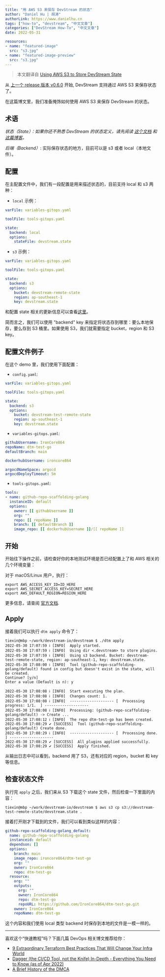 ```yaml
---
title: "用 AWS S3 来保存 DevStream 的状态"
author: "Daniel Hu | 胡涛"
authorLink: https://www.danielhu.cn
tags: ["how-to", "devstream", "中文文章"]
categories: ["DevStream How-To", "中文文章"]
date: 2022-05-31

resources:
- name: "featured-image"
  src: "s3.jpg"
- name: "featured-image-preview"
  src: "s3.jpg"
---
```


> 本文翻译自 [Using AWS S3 to Store DevStream State](../s3-remote-state/)

从 [上一个 release 版本 v0.6.0](../v060-release/) 开始, DevStream 支持通过 AWS S3 来保存状态了。

在这篇博文里，我们准备掩饰如何使用 AWS S3 来保存 DevStream 的状态。

## 术语

_状态（State）：如果你还不熟悉 DevStream 的状态定义，请先阅读 [这个文档](https://docs.devstream.io/en/latest/core-concepts/core-concepts/) 和 [这篇博客](../creating-a-dtm-plugin-for-anything/)。_

_后端（Backend）_: 实际保存状态的地方，目前可以是 s3 或者 local（本地文件）。

## 配置

在主配置文件中，我们有一段配置是用来描述状态的，目前支持 local 和 s3 两种：

- `local` 示例：

```yaml
varFile: variables-gitops.yaml

toolFile: tools-gitops.yaml

state:
  backend: local
  options:
    stateFile: devstream.state
```

- `s3` 示例：

```yaml
varFile: variables-gitops.yaml

toolFile: tools-gitops.yaml

state:
  backend: s3
  options:
    bucket: devstream-remote-state
    region: ap-southeast-1
    key: devstream.state
```

和配置 state 相关的更新信息可以查看[这里](https://docs.devstream.io/en/latest/core-concepts/stateconfig/)。

简而言之，我们可以使用 "backend" key 来指定将状态存到哪里：要么本地保存，要么存到 S3 桶里。如果使用 S3，我们就需要指定 bucket，region 和 S3 key。

## 配置文件例子

在这个 demo 里，我们使用下面配置：

- `config.yaml`:

```yaml
varFile: variables-gitops.yaml

toolFile: tools-gitops.yaml

state:
  backend: s3
  options:
    bucket: devstream-test-remote-state
    region: ap-southeast-1
    key: devstream.state
```

- `variables-gitops.yaml`:

```yaml
githubUsername: IronCore864
repoName: dtm-test-go
defaultBranch: main

dockerhubUsername: ironcore864

argocdNameSpace: argocd
argocdDeployTimeout: 5m
```

- `tools-gitops.yaml`:

```yaml
tools:
- name: github-repo-scaffolding-golang
  instanceID: default
  options:
    owner: [[ githubUsername ]]
    org: ""
    repo: [[ repoName ]]
    branch: [[ defaultBranch ]]
    image_repo: [[ dockerhubUsername ]]/[[ repoName ]]
```

## 开始

开始往下操作之前，请检查好你的本地测试环境是否已经配置上了和 AWS 相关的几个环境变量：

对于 macOS/Linux 用户，执行：

```shell
export AWS_ACCESS_KEY_ID=ID_HERE
export AWS_SECRET_ACCESS_KEY=SECRET_HERE
export AWS_DEFAULT_REGION=REGION_HERE
```

更多信息，请查阅 [官方文档](https://docs.aws.amazon.com/cli/latest/userguide/cli-chap-configure.html).

## Apply

接着我们可以执行 `dtm apply` 命令了：

```shell
tiexin@mbp ~/work/devstream-io/devstream $ ./dtm apply
2022-05-30 17:07:59 ℹ [INFO]  Apply started.
2022-05-30 17:07:59 ℹ [INFO]  Using dir <.devstream> to store plugins.
2022-05-30 17:07:59 ℹ [INFO]  Using s3 backend. Bucket: devstream-test-remote-state, region: ap-southeast-1, key: devstream.state.
2022-05-30 17:08:00 ℹ [INFO]  Tool (github-repo-scaffolding-golang/default) found in config but doesn't exist in the state, will be created.
Continue? [y/n]
Enter a value (Default is n): y

2022-05-30 17:08:08 ℹ [INFO]  Start executing the plan.
2022-05-30 17:08:08 ℹ [INFO]  Changes count: 1.
2022-05-30 17:08:08 ℹ [INFO]  -------------------- [  Processing progress: 1/1.  ] --------------------
2022-05-30 17:08:08 ℹ [INFO]  Processing: (github-repo-scaffolding-golang/default) -> Create ...
2022-05-30 17:08:12 ℹ [INFO]  The repo dtm-test-go has been created.
2022-05-30 17:08:29 ✔ [SUCCESS]  Tool (github-repo-scaffolding-golang/default) Create done.
2022-05-30 17:08:29 ℹ [INFO]  -------------------- [  Processing done.  ] --------------------
2022-05-30 17:08:29 ✔ [SUCCESS]  All plugins applied successfully.
2022-05-30 17:08:29 ✔ [SUCCESS]  Apply finished.
```

从输出日志中可以看到，backend 用了 S3，还有对应的 region，bucket 和 key 等信息。

## 检查状态文件

执行完 `apply` 之后，我们来从 S3 下载这个 state 文件，然后检查一下里面的内容：

```shell
tiexin@mbp ~/work/devstream-io/devstream $ aws s3 cp s3://devstream-test-remote-state/devstream.state .
```

接着打开刚才下载到的文件，我们可以看到类似这样的内容：

```yaml
github-repo-scaffolding-golang_default:
  name: github-repo-scaffolding-golang
  instanceid: default
  dependson: []
  options:
    branch: main
    image_repo: ironcore864/dtm-test-go
    org: ""
    owner: IronCore864
    repo: dtm-test-go
  resource:
    org: ""
    outputs:
      org: ""
      owner: IronCore864
      repo: dtm-test-go
      repoURL: https://github.com/IronCore864/dtm-test-go.git
    owner: IronCore864
    repoName: dtm-test-go
```

这个内容和我们使用 local 类型 backend 时保存到本地的文件是一模一样的。

--- 

喜欢这个“快速教程”吗？下面几篇 DevOps 相关博文推荐给你：

- [9 Extraordinary Terraform Best Practices That Will Change Your Infra World](../9-terraform-best-practices/)
- [Dagger (the CI/CD Tool, not the Knife) In-Depth - Everything You Need to Know (as of Apr 2022)](../dagger-in-depth/)
- [A Brief History of the DMCA](../dmca-takedowns/)
